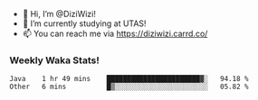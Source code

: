 - 👋 Hi, I’m @DiziWizi!
- 🌱 I’m currently studying at UTAS!
- 📫 You can reach me via https://diziwizi.carrd.co/

### Weekly Waka Stats!
<!--START_SECTION:waka-->

```text
Java    1 hr 49 mins    ███████████████████████▓░   94.18 %
Other   6 mins          █▒░░░░░░░░░░░░░░░░░░░░░░░   05.82 %
```

<!--END_SECTION:waka-->
